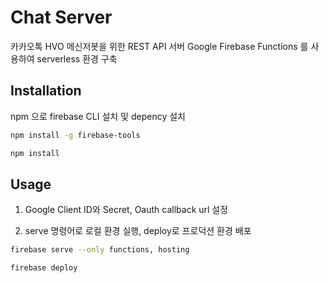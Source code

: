 # Chat Server

카카오톡 HVO 메신저봇을 위한 REST API 서버
Google Firebase Functions 를 사용하여 serverless 환경 구축

## Installation

npm 으로 firebase CLI 설치 및 depency 설치

```bash
npm install -g firebase-tools

npm install
```

## Usage

1. Google Client ID와 Secret, Oauth callback url 설정

2. serve 명령어로 로컬 환경 실행, deploy로 프로덕션 환경 배포

```bash
firebase serve --only functions, hosting

firebase deploy
```
